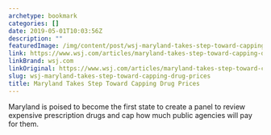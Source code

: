 ```yaml
---
archetype: bookmark
categories: []
date: 2019-05-01T10:03:56Z
description: ""
featuredImage: /img/content/post/wsj-maryland-takes-step-toward-capping-drug-prices
link: https://www.wsj.com/articles/maryland-takes-step-toward-capping-drug-prices-11556616600?mod=itp_wsj&mod=&mod=djemITP_h
linkBrand: wsj.com
linkOriginal: https://www.wsj.com/articles/maryland-takes-step-toward-capping-drug-prices-11556616600?mod=itp_wsj&mod=&mod=djemITP_h
slug: wsj-maryland-takes-step-toward-capping-drug-prices
title: Maryland Takes Step Toward Capping Drug Prices
---
```

Maryland is poised to become the first state to create a panel to review expensive prescription drugs and cap how much public agencies will pay for them.